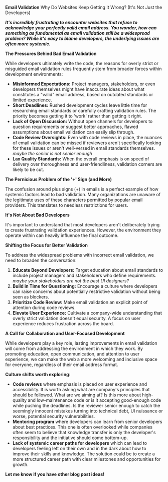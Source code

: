 **Email Validation** Why Do Websites Keep Getting It Wrong? (It's Not Just the Developers)

***It's incredibly frustrating to encounter websites that refuse to acknowledge your perfectly valid email address. You wonder, how can something as fundamental as email validation still be a widespread problem? While it's easy to blame developers, the underlying issues are often more systemic.***

**The Pressures Behind Bad Email Validation**

While developers ultimately write the code, the reasons for overly strict or misguided email validation rules frequently stem from broader forces within development environments:

* **Misinformed Expectations:** Project managers, stakeholders, or even developers themselves might have inaccurate ideas about what constitutes a "valid" email address, based on outdated standards or limited experience.
* **Short Deadlines:** Rushed development cycles leave little time for researching email standards or carefully crafting validation rules. The priority becomes getting it to 'work' rather than getting it right.
* **Lack of Open Discussion:** Without open channels for developers to question requirements or suggest better approaches, flawed assumptions about email validation can easily slip through.
* **Code Review Oversights:** Even with code reviews in place, the nuances of email validation can be missed if reviewers aren't specifically looking for these issues or aren't well-versed in email standards themselves.
_maybe the senior is not senior enough_
* **Lax Quality Standards:** When the overall emphasis is on speed of delivery over thoroughness and user-friendliness, validation corners are likely to be cut. 

**The Pernicious Problem of the '+' Sign (and More)**

The confusion around plus signs (+) in emails is a perfect example of how systemic factors lead to bad validation. Many organizations are unaware of the legitimate uses of these characters permitted by popular email providers. This translates to needless restrictions for users.

**It's Not About Bad Developers**

It's important to understand that most developers aren't deliberately trying to create frustrating validation experiences. However, the environment they operate within can heavily influence the final outcome. 

**Shifting the Focus for Better Validation**

To address the widespread problems with incorrect email validation, we need to broaden the conversation:

1. **Educate Beyond Developers:** Target education about email standards to include project managers and stakeholders who define requirements.
_maybe your stakeholders are not the best UI designers?_
2. **Build in Time for Questioning:** Encourage a culture where developers can raise concerns about potentially restrictive validation without being seen as blockers.
3. **Prioritize Code Review:** Make email validation an explicit point of attention during code reviews. 
4. **Elevate User Experience:** Cultivate a company-wide understanding that overly strict validation doesn't equal security. A focus on user experience reduces frustration across the board.

**A Call for Collaboration and User-Focused Development**

While developers play a key role, lasting improvements in email validation will come from addressing the environment in which they work. By promoting education, open communication, and attention to user experience, we can make the web a more welcoming and inclusive space for everyone, regardless of their email address format. 

**Culture shifts worth exploring**:

* **Code reviews** where emphasis is placed on user experience and accessibility. It is worth asking what are company's principles that should be followed. What are we aiming at? Is this more about high-quality and low-maintenance code or is it accepting good-enough code while pushing the deadlines. Is the reviewer senior enough to catch the seemingly innocent mistakes turning into technical debt, UI nuissance or worse, potential security vulnerabilities.
* **Mentoring program** where developers can learn from senior developers about best practices. This one is often overlooked while companies often seem to believe that knowledge transfer is only the developer's responsibility and the initiative should come bottom-up. 
* **Lack of systemic career paths for developers** which can lead to developers feeling left on their own and in the dark about how to improve their skills and knowledge. The solution could be to create a more structured career path with clear milestones and opportunities for growth. 



**Let me know if you have other blog post ideas!** 
